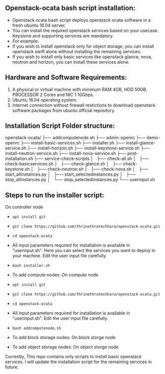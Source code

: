 Openstack-ocata bash script installation:
-----------------------------------------

* Openstack ocata bash script deploys openstack ocata software in a fresh ubuntu 16.04 server.
* You can install the required openstack services based on your usecase. Keystone and supporting services are mandatory. 
* For example: 
* If you wish to install openstack only for object storage, you can install openstack swift alone without installing the remaining services.
* If you wish to install only basic services like openstack glance, nova, neutron and horizon, you can install these services alone.

Hardware and Software Requirements:
-----------------------------------

1. A physical or virtual machine with minimum RAM 4GB, HDD 50GB, PROCESSOR 2 Cores and NIC 1 10Gbps.
2. Ubuntu 16.04 operating system.
3. Internet connection without firewall restictions to download openstack software packages from ubuntu official repository.

Installation Script Folder structure:
-------------------------------------

openstack-ocata/
├── addcomputenode.sh
├── admin-openrc
├── demo-openrc
├── install-basic-services.sh
├── installer.sh
├── install-glance-service.sh
├── install-horizon.sh
├── install-keystone-service.sh
├── install-neutron-service.sh
├── install-nova-service.sh
├── post-installation.sh
├── service-check-scripts
│   ├── check-all.sh
│   ├── check-basicservices.sh
│   ├── check-glance.sh
│   ├── check-keystone.sh
│   ├── check-neutron.sh
│   ├── check-nova.sh
│   ├── start_allinstances.py
│   ├── start_selectedinstances.py
│   ├── stop_allinstances.py
│   └── stop_selectedinstances.py
└── userinput.sh

Steps to run the installer script:
-----------------------------------
On controller node
* `apt install git`
* `git clone https://github.com/thrinethratechhara/openstack-ocata.git`
* `cd openstack-ocata`
* All input parameters required for installation is available in "userinput.sh". Here you can select the services you want to deploy in your machine. Edit the user input file carefully.
* `bash installer.sh`

* To add compute nodes:
On compute node
* `apt install git`
* `git clone https://github.com/thrinethratechhara/openstack-ocata.git`
* `cd openstack-ocata`
* All input parameters required for installation is available in "userinput.sh". Edit the user input file carefully.
* `bash addcomputenode.sh`

* To add block storage nodes:
On block storge node

* To add object storage nodes:
On object storge node

Currently, This repo contains only scripts to install basic openstack services. I will update the installation script for the remaining services in future.
